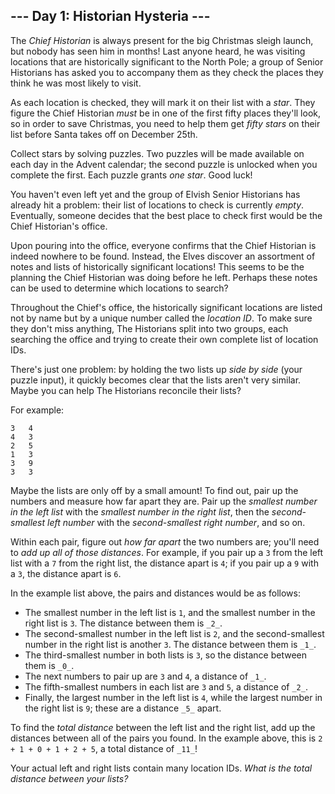 
## --- Day 1: Historian Hysteria ---

The  _Chief Historian_  is always present for the big Christmas sleigh launch, but nobody has seen him in months! Last anyone heard, he was visiting locations that are historically significant to the North Pole; a group of Senior Historians has asked you to accompany them as they check the places they think he was most likely to visit.

As each location is checked, they will mark it on their list with a  _star_. They figure the Chief Historian  _must_  be in one of the first fifty places they'll look, so in order to save Christmas, you need to help them get  _fifty stars_  on their list before Santa takes off on December 25th.

Collect stars by solving puzzles. Two puzzles will be made available on each day in the Advent calendar; the second puzzle is unlocked when you complete the first. Each puzzle grants  _one star_. Good luck!

You haven't even left yet and the group of Elvish Senior Historians has already hit a problem: their list of locations to check is currently  _empty_. Eventually, someone decides that the best place to check first would be the Chief Historian's office.

Upon pouring into the office, everyone confirms that the Chief Historian is indeed nowhere to be found. Instead, the Elves discover an assortment of notes and lists of historically significant locations! This seems to be the planning the Chief Historian was doing before he left. Perhaps these notes can be used to determine which locations to search?

Throughout the Chief's office, the historically significant locations are listed not by name but by a unique number called the  _location ID_. To make sure they don't miss anything, The Historians split into two groups, each searching the office and trying to create their own complete list of location IDs.

There's just one problem: by holding the two lists up  _side by side_  (your puzzle input), it quickly becomes clear that the lists aren't very similar. Maybe you can help The Historians reconcile their lists?

For example:

```
3   4
4   3
2   5
1   3
3   9
3   3

```

Maybe the lists are only off by a small amount! To find out, pair up the numbers and measure how far apart they are. Pair up the  _smallest number in the left list_  with the  _smallest number in the right list_, then the  _second-smallest left number_  with the  _second-smallest right number_, and so on.

Within each pair, figure out  _how far apart_  the two numbers are; you'll need to  _add up all of those distances_. For example, if you pair up a  `3`  from the left list with a  `7`  from the right list, the distance apart is  `4`; if you pair up a  `9`  with a  `3`, the distance apart is  `6`.

In the example list above, the pairs and distances would be as follows:

-   The smallest number in the left list is  `1`, and the smallest number in the right list is  `3`. The distance between them is  `_2_`.
-   The second-smallest number in the left list is  `2`, and the second-smallest number in the right list is another  `3`. The distance between them is  `_1_`.
-   The third-smallest number in both lists is  `3`, so the distance between them is  `_0_`.
-   The next numbers to pair up are  `3`  and  `4`, a distance of  `_1_`.
-   The fifth-smallest numbers in each list are  `3`  and  `5`, a distance of  `_2_`.
-   Finally, the largest number in the left list is  `4`, while the largest number in the right list is  `9`; these are a distance  `_5_`  apart.

To find the  _total distance_  between the left list and the right list, add up the distances between all of the pairs you found. In the example above, this is  `2 + 1 + 0 + 1 + 2 + 5`, a total distance of  `_11_`!

Your actual left and right lists contain many location IDs.  _What is the total distance between your lists?_